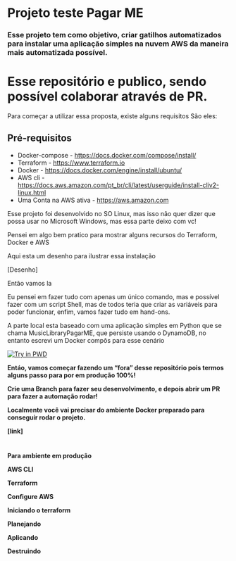 # Projeto teste Pagar ME

### Esse projeto tem como objetivo, criar gatilhos automatizados para instalar uma aplicação simples na nuvem AWS da maneira mais automatizada possível.

# Esse repositório e publico, sendo possível colaborar através de PR. 


Para começar a utilizar essa proposta, existe alguns requisitos
São eles:
## Pré-requisitos

* Docker-compose - https://docs.docker.com/compose/install/
* Terraform - https://www.terraform.io
* Docker - https://docs.docker.com/engine/install/ubuntu/
* AWS cli - https://docs.aws.amazon.com/pt_br/cli/latest/userguide/install-cliv2-linux.html
* Uma Conta na AWS ativa - https://aws.amazon.com

Esse projeto foi desenvolvido no SO Linux, mas isso não quer dizer que possa usar no Microsoft Windows, mas essa parte deixo com vc!

Pensei em algo bem pratico para mostrar alguns recursos do Terraform, Docker e AWS

Aqui esta um desenho para ilustrar essa instalação

[Desenho]

Então vamos la 

Eu pensei em fazer tudo com apenas um único comando, mas e possível fazer com um script Shell, mas de todos teria que criar as variáveis para poder funcionar, enfim, vamos fazer tudo em hand-ons.

A parte local esta baseado com uma aplicação simples em Python que se chama MusicLibraryPagarME, que persiste usando o DynamoDB, no entanto escrevi um Docker compôs para esse cenário

<a href="https://labs.play-with-docker.com/?stack=https://raw.githubusercontent.com/diogoab/musiclibraypagarme/dev/app/docker-compose.yml">
  <img src="https://raw.githubusercontent.com/play-with-docker/stacks/master/assets/images/button.png" alt="Try in PWD"/>
</a>
<b>




Entáo, vamos começar fazendo um “fora” desse repositório pois termos alguns passo para por em produção 100%!

Crie uma Branch para fazer seu desenvolvimento, e depois abrir um PR para fazer a automação rodar!

Localmente você vai precisar do ambiente Docker preparado para conseguir rodar o projeto.

[link]

#

#

Para ambiente em produção

AWS CLI

Terraform

Configure AWS

Iniciando o terraform

Planejando

Aplicando

Destruindo

# 

#

#

#

#